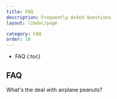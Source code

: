```yaml
---
title: FAQ
description: Frequently Asked Questions
layout: libdoc/page

category: FAQ
order: 10
---
```

- FAQ
{:toc}

## FAQ
What's the deal with airplane peanuts?
